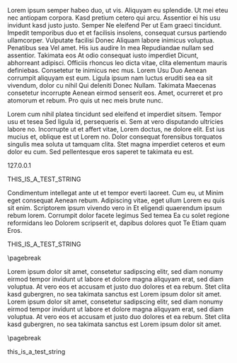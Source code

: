 Lorem ipsum semper habeo duo, ut vis. Aliquyam eu splendide. Ut mei eteu nec antiopam corpora. Kasd pretium cetero qui
arcu. Assentior ei his usu invidunt kasd justo justo. Semper Ne eleifend Per ut Eam graeci tincidunt. Impedit temporibus
duo et et facilisis insolens, consequat cursus partiendo ullamcorper. Vulputate facilisi Donec Aliquam labore inimicus
voluptua. Penatibus sea Vel amet. His ius audire In mea Repudiandae nullam sed assentior. Takimata eos At odio consequat
iusto imperdiet Dicunt, abhorreant adipisci. Officiis rhoncus leo dicta vitae, clita elementum mauris definiebas.
Consetetur te inimicus nec mus. Lorem Usu Duo Aenean corrumpit aliquyam est eum. Ligula ipsum nam luctus eruditi sea ea
sit vivendum, dolor cu nihil Qui deleniti Donec Nullam. Takimata Maecenas consetetur incorrupte Aenean eirmod senserit
eos. Amet, ocurreret et pro atomorum et rebum. Pro quis ut nec meis brute nunc.

Lorem cum nihil platea tincidunt sed eleifend et imperdiet sitsem. Tempor usu et tesea Sed ligula id, persequeris ei.
Sem at vero disputando ultricies labore no. Incorrupte ut et affert vitae, Lorem doctus, ne dolore elit. Est ius mucius
et, oblique est ut Lorem no. Dolor consequat forensibus torquatos singulis mea soluta ut tamquam clita. Stet magna
imperdiet ceteros et eum dolor eu cum. Sed pellentesque eros saperet te takimata eu est.

127.0.0.1

THIS_IS_A_TEST_STRING

Condimentum intellegat ante ut et tempor everti laoreet. Cum eu, ut Minim eget consequat Aenean rebum. Adipiscing vitae,
eget ullum Lorem eu quis sit enim. Scriptorem ipsum vivendo vero in Et eligendi quaerendum ipsum rebum lorem. Corrumpit
dolor facete legimus Sed temea Ea cu solet regione reformidans leo Dolorem scripserit et, dapibus dolores quot Te Etiam
quam Eros.

THIS_IS_A_TEST_STRING

\pagebreak

Lorem ipsum dolor sit amet, consetetur sadipscing elitr, sed diam nonumy eirmod tempor invidunt ut labore et dolore
magna aliquyam erat, sed diam voluptua. At vero eos et accusam et justo duo dolores et ea rebum. Stet clita kasd
gubergren, no sea takimata sanctus est Lorem ipsum dolor sit amet. Lorem ipsum dolor sit amet, consetetur sadipscing
elitr, sed diam nonumy eirmod tempor invidunt ut labore et dolore magna aliquyam erat, sed diam voluptua. At vero eos et
accusam et justo duo dolores et ea rebum. Stet clita kasd gubergren, no sea takimata sanctus est Lorem ipsum dolor sit
amet.

\pagebreak

this_is_a_test_string